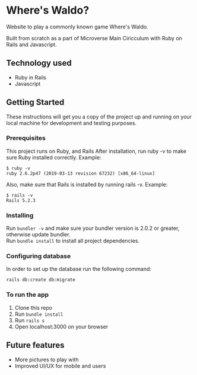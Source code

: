 # Where's Waldo? 

Website to play a commonly known game Where's Waldo.

Built from scratch as a part of Microverse Main Ciricculum with Ruby on Rails and Javascript. 

## Technology used

* Ruby in Rails
* Javascript

## Getting Started
These instructions will get you a copy of the project up and running on your local machine for development and testing purposes.

### Prerequisites
This project runs on Ruby, and Rails
After installation, run ruby -v to make sure Ruby installed correctly. Example:

```
$ ruby -v
ruby 2.6.2p47 (2019-03-13 revision 67232) [x86_64-linux]
```
Also, make sure that Rails is installed by running rails -v. Example:

```
$ rails -v
Rails 5.2.3
```

### Installing
Run `bundler -v` and make sure your bundler version is 2.0.2 or greater, otherwise update bundler.  
Run `bundle install` to install all project dependencies.

### Configuring database
In order to set up the database run the following command:
```
rails db:create db:migrate
```
### To run the app

1. Clone this repo
2. Run `bundle install`
3. Run `rails s`
4. Open localhost:3000 on your browser

## Future features
  * More pictures to play with
  * Improved UI/UX for mobile and users
